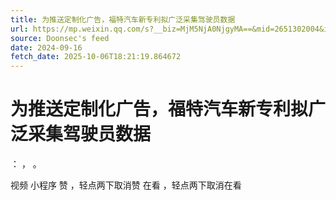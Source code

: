 ```yaml
---
title: 为推送定制化广告，福特汽车新专利拟广泛采集驾驶员数据
url: https://mp.weixin.qq.com/s?__biz=MjM5NjA0NjgyMA==&mid=2651302004&idx=3&sn=757c055510c46619b2a345490639fe91
source: Doonsec's feed
date: 2024-09-16
fetch_date: 2025-10-06T18:21:19.864672
---
```


# 为推送定制化广告，福特汽车新专利拟广泛采集驾驶员数据

：
，
。

视频
小程序
赞
，轻点两下取消赞
在看
，轻点两下取消在看